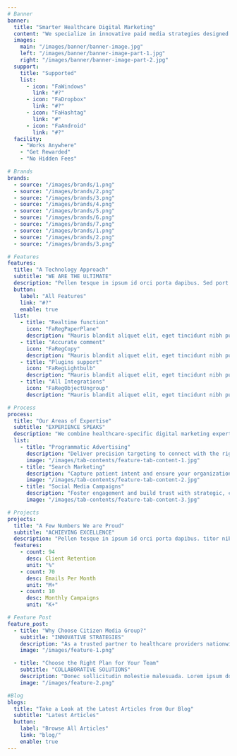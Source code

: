 ```yaml
---
# Banner
banner:
  title: "Smarter Healthcare Digital Marketing"
  content: "We specialize in innovative paid media strategies designed exclusively for hospitals and healthcare organizations. Let us help you drive measurable outcomes, strengthen your brand, and build lasting connections with your community through targeted, data-driven campaigns."
  images:
    main: "/images/banner/banner-image.jpg"
    left: "/images/banner/banner-image-part-1.jpg"
    right: "/images/banner/banner-image-part-2.jpg"
  support:
    title: "Supported"
    list:
      - icon: "FaWindows"
        link: "#?"
      - icon: "FaDropbox"
        link: "#?"
      - icon: "FaHashtag"
        link: "#"
      - icon: "FaAndroid"
        link: "#?"
  facility:
    - "Works Anywhere"
    - "Get Rewarded"
    - "No Hidden Fees"

# Brands
brands:
  - source: "/images/brands/1.png"
  - source: "/images/brands/2.png"
  - source: "/images/brands/3.png"
  - source: "/images/brands/4.png"
  - source: "/images/brands/5.png"
  - source: "/images/brands/6.png"
  - source: "/images/brands/7.png"
  - source: "/images/brands/1.png"
  - source: "/images/brands/2.png"
  - source: "/images/brands/3.png"

# Features
features:
  title: "A Technology Approach"
  subtitle: "WE ARE THE ULTIMATE"
  description: "Pellen tesque in ipsum id orci porta dapibus. Sed port titor nibh. Vivamus accumsan tincidunt. Vestibulum ac diam sit amet quam vehicula"
  button:
    label: "All Features"
    link: "#?"
    enable: true
  list:
    - title: "Realtime function"
      icon: "FaRegPaperPlane"
      description: "Mauris blandit aliquet elit, eget tincidunt nibh pulvinar a. Mauris blandit aliquet elit, eget tincidunt pulvinar a. Curabitur aliquet quam id dui posuere"
    - title: "Accurate comment"
      icon: "FaRegCopy"
      description: "Mauris blandit aliquet elit, eget tincidunt nibh pulvinar a. Mauris blandit aliquet elit, eget tincidunt pulvinar a. Curabitur aliquet quam id dui posuere"
    - title: "Plugins support"
      icon: "FaRegLightbulb"
      description: "Mauris blandit aliquet elit, eget tincidunt nibh pulvinar a. Mauris blandit aliquet elit, eget tincidunt pulvinar a. Curabitur aliquet quam id dui posuere"
    - title: "All Integrations"
      icon: "FaRegObjectUngroup"
      description: "Mauris blandit aliquet elit, eget tincidunt nibh pulvinar a. Mauris blandit aliquet elit, eget tincidunt pulvinar a. Curabitur aliquet quam id dui posuere"

# Process
process:
  title: "Our Areas of Expertise"
  subtitle: "EXPERIENCE SPEAKS"
  description: "We combine healthcare-specific digital marketing expertise with innovative technology to help organizations connect meaningfully with patients and providers across channels. "
  list:
    - title: "Programmatic Advertising"
      description: "Deliver precision targeting to connect with the right audience at the right time using healthcare-specific programmatic platforms. Our approach includes unique condition-based and HCP targeting capabilities that outperform general market omnichannel DSPs like Trade Desk or DV360, ensuring unparalleled results for healthcare marketers."
      image: "/images/tab-contents/feature-tab-content-1.jpg"
    - title: "Search Marketing"
      description: "Capture patient intent and ensure your organization ranks prominently in search results"
      image: "/images/tab-contents/feature-tab-content-2.jpg"
    - title: "Social Media Campaigns"
      description: "Foster engagement and build trust with strategic, community-focused outreach."
      image: "/images/tab-contents/feature-tab-content-3.jpg"

# Projects
projects:
  title: "A Few Numbers We are Proud"
  subtitle: "ACHIEVING EXCELLENCE"
  description: "Pellen tesque in ipsum id orci porta dapibus. titor nibh. Vivamus accumsan tincidunt. Vestibulum ac diam sit amet quam vehicula elementum"
  features:
    - count: 94
      desc: Client Retention
      unit: "%"
    - count: 70
      desc: Emails Per Month
      unit: "M+"
    - count: 10
      desc: Monthly Campaigns
      unit: "K+"

# Feature Post
feature_post:
  - title: "Why Choose Citizen Media Group?"
    subtitle: "INNOVATIVE STRATEGIES"
    description: "As a trusted partner to healthcare providers nationwide, we combine deep industry expertise with advanced marketing innovation. Our tailored solutions in programmatic advertising, search, and social media deliver transformational results that align with your organization’s goals."
    image: "/images/feature-1.png"

  - title: "Choose the Right Plan for Your Team"
    subtitle: "COLLABORATIVE SOLUTIONS"
    description: "Donec sollicitudin molestie malesuada. Lorem ipsum dolor sit imperdiet et, porttitor at sem. Pellentesque in ipsum id orci porta dapibus. Curabitur aliquet quam id dui posuere blandit. Proin eget elementum sed sit amet dui. Nulla porttitor accumsan tincidunt. Proin eget tortor risus."
    image: "/images/feature-2.png"

#Blog
blogs:
  title: "Take a Look at the Latest Articles from Our Blog"
  subtitle: "Latest Articles"
  button:
    label: "Browse All Articles"
    link: "blog/"
    enable: true
---
```

